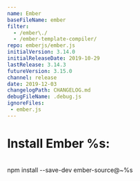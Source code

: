 ```yaml
---
name: Ember
baseFileName: ember
filter:
  - /ember\./
  - /ember-template-compiler/
repo: emberjs/ember.js
initialVersion: 3.14.0
initialReleaseDate: 2019-10-29
lastRelease: 3.14.3
futureVersion: 3.15.0
channel: release
date: 2019-12-03
changelogPath: CHANGELOG.md
debugFileName: .debug.js
ignoreFiles:
 - ember.js
---
```

# Install Ember %s:
<br>
npm install --save-dev ember-source@~%s
